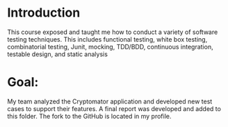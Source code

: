 # Introduction

This course exposed and taught me how to conduct a variety of software testing techniques. This includes functional testing, white box testing, combinatorial testing, Junit, mocking, TDD/BDD, continuous integration, testable design, and static analysis

# Goal: 

My team analyzed the Cryptomator application and developed new test cases to support their features. A final report was developed and added to this folder. The fork to the GitHub is located in my profile.
